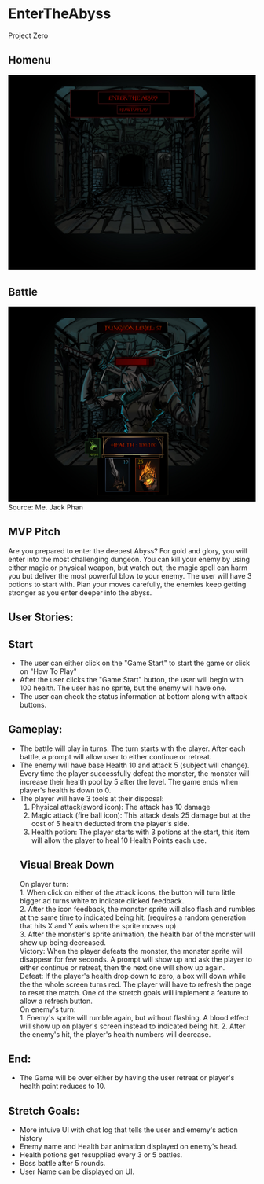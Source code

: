 # EnterTheAbyss
Project Zero
## Homenu
![](photos/HomeMenu.jpg)
## Battle
![](photos/Concept.jpg)
Source: Me. Jack Phan

## MVP Pitch
Are you prepared to enter the deepest Abyss? For gold and glory, you will enter into the most challenging dungeon. You can kill your enemy by using either magic or physical weapon, but watch out, the magic spell can harm you but deliver the most powerful blow to your enemy. The user will have 3 potions to start with. Plan your moves carefully, the enemies keep getting stronger as you enter deeper into the abyss.

## User Stories:
## Start
- The user can either click on the "Game Start" to start the game or click on "How To Play" 
- After the user clicks the "Game Start" button, the user will begin with 100 health. The user has no sprite, but the enemy will have one. 
- The user can check the status information at bottom along with attack buttons.

## Gameplay:
- The battle will play in turns. The turn starts with the player. After each battle, a prompt will allow user to either continue or retreat. 
- The enemy will have base Health 10 and attack 5 (subject will change). Every time the player successfully defeat the monster, the monster will increase their health pool by 5 after the level. The game ends when player's health is down to 0.
- The player will have 3 tools at their disposal:
    1. Physical attack(sword icon): The attack has 10 damage
    2. Magic attack (fire ball icon): This attack deals 25 damage but at the cost of 5 health deducted from the player's side. 
    3. Health potion: The player starts with 3 potions at the start, this item will allow the player to heal 10 Health Points each use.
    ## Visual Break Down
    On player turn: <br>
        1. When click on either of the attack icons, the button will turn little bigger ad turns white to indicate clicked feedback.<br>
        2. After the icon feedback, the monster sprite will also flash and rumbles at the same time to indicated being hit. (requires a random generation that hits X and Y axis when the sprite moves up) <br>
        3. After the monster's sprite animation, the health bar of the monster will show up being decreased. <br>
        Victory: When the player defeats the monster, the monster sprite will disappear for few seconds. A prompt will show up and ask the player to either continue or retreat, then the next one will show up again. <br>
        Defeat: If the player's health drop down to zero, a box will down while the the whole screen turns red. The player will have to refresh the page to reset the match. One of the stretch goals will implement a feature to allow a refresh button. <br>
    On enemy's turn:<br>
        1. Enemy's sprite will rumble again, but without flashing. A blood effect will show up on player's screen instead to indicated being hit.
        2. After the enemy's hit, the player's health numbers will decrease. <br>



## End:
- The Game will be over either by having the user retreat or player's health point reduces to 10. 

## Stretch Goals: 
- More intuive UI with chat log that tells the user and ememy's action history
- Enemy name and Health bar animation displayed on enemy's head.
- Health potions get resupplied every 3 or 5 battles.
- Boss battle after 5 rounds.
- User Name can be displayed on UI.
